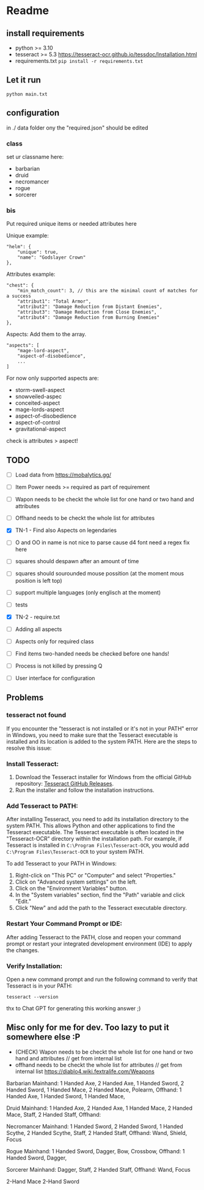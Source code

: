 # Readme

## install requirements
* python >= 3.10
* tesseract >= 5.3 https://tesseract-ocr.github.io/tessdoc/Installation.html
* requirements.txt ```pip install -r requirements.txt```

## Let it run
```python main.txt```

## configuration
in ./ data folder ony the "required.json" should be edited

### class
set ur classname here:
* barbarian
* druid
* necromancer
* rogue
* sorcerer

### bis
Put required unique items or needed attributes here

Unique example:
```
"helm": {
    "unique": true,
    "name": "Godslayer Crown"
},
```
Attributes example:
```
"chest": {
    "min_match_count": 3, // this are the minimal count of matches for a success
    "attribut1": "Total Armor",
    "attribut2": "Damage Reduction from Distant Enemies",
    "attribut3": "Damage Reduction from Close Enemies",
    "attribut4": "Damage Reduction from Burning Enemies"
},
```
Aspects:
Add them to the array. 
```
"aspects": [
    "mage-lord-aspect",
    "aspect-of-disobedience",
    ...
]
```
For now only supported aspects are:
* storm-swell-aspect
* snowveiled-aspec
* conceited-aspect
* mage-lords-aspect
* aspect-of-disobedience
* aspect-of-control
* gravitational-aspect

check is attributes > aspect!

## TODO
- [ ] Load data from https://mobalytics.gg/
- [ ] Item Power needs >= required as part of requirement
- [ ] Wapon needs to be checkt the whole list for one hand or two hand and attributes
- [ ] Offhand needs to be checkt the whole list for attributes
- [x] TN-1 - Find also Aspects on legendaries
- [ ] O and OO in name is not nice to parse cause d4 font need a regex fix here
- [ ] squares should despawn after an amount of time
- [ ] squares should sourounded mouse possition (at the moment mous position is left top)
- [ ] support multiple languages (only englisch at the moment)
- [ ] tests
- [x] TN-2 - require.txt
- [ ] Adding all aspects
- [ ] Aspects only for required class
- [ ] Find items two-handed needs be checked before one hands!
- [ ] Process is not killed by pressing Q
- [ ] User interface for configuration


## Problems

### tesseract not found

If you encounter the "tesseract is not installed or it's not in your PATH" error in Windows, you need to make sure that the Tesseract executable is installed and its location is added to the system PATH. Here are the steps to resolve this issue:

### Install Tesseract:

1. Download the Tesseract installer for Windows from the official GitHub repository: [Tesseract GitHub Releases](https://github.com/tesseract-ocr/tesseract/releases).
2. Run the installer and follow the installation instructions.

### Add Tesseract to PATH:

After installing Tesseract, you need to add its installation directory to the system PATH. This allows Python and other applications to find the Tesseract executable.
The Tesseract executable is often located in the "Tesseract-OCR" directory within the installation path.
For example, if Tesseract is installed in `C:\Program Files\Tesseract-OCR`, you would add `C:\Program Files\Tesseract-OCR` to your system PATH.

To add Tesseract to your PATH in Windows:
1. Right-click on "This PC" or "Computer" and select "Properties."
2. Click on "Advanced system settings" on the left.
3. Click on the "Environment Variables" button.
4. In the "System variables" section, find the "Path" variable and click "Edit."
5. Click "New" and add the path to the Tesseract executable directory.

### Restart Your Command Prompt or IDE:

After adding Tesseract to the PATH, close and reopen your command prompt or restart your integrated development environment (IDE) to apply the changes.

### Verify Installation:

Open a new command prompt and run the following command to verify that Tesseract is in your PATH:
```
tesseract --version
```

thx to Chat GPT for generating this working answer ;)




## Misc only for me for dev. Too lazy to put it somewhere else :P
* (CHECK) Wapon needs to be checkt the whole list for one hand or two hand and attributes // get from internal list
* offhand needs to be checkt the whole list for attributes // get from internal list
https://diablo4.wiki.fextralife.com/Weapons

Barbarian
Mainhand: 1 Handed Axe, 2 Handed Axe, 1 Handed Sword, 2 Handed Sword, 1 Handed Mace, 2 Handed Mace, Polearm, 
Offhand: 1 Handed Axe, 1 Handed Sword, 1 Handed Mace, 

Druid
Mainhand: 1 Handed Axe, 2 Handed Axe, 1 Handed Mace, 2 Handed Mace, Staff, 2 Handed Staff,
Offhand:

Necromancer
Mainhand: 1 Handed Sword, 2 Handed Sword, 1 Handed Scythe, 2 Handed Scythe, Staff, 2 Handed Staff,
Offhand: Wand, Shield, Focus

Rogue
Mainhand: 1 Handed Sword, Dagger, Bow, Crossbow, 
Offhand: 1 Handed Sword, Dagger,

Sorcerer
Mainhand: Dagger, Staff, 2 Handed Staff,
Offhand: Wand, Focus

2-Hand Mace
2-Hand Sword